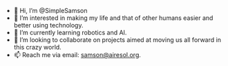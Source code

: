 - 👋 Hi, I’m @SimpleSamson
- 👀 I’m interested in making my life and that of other humans easier and better using technology.
- 🌱 I’m currently learning robotics and AI.
- 💞️ I’m looking to collaborate on projects aimed at moving us all forward in this crazy world.
- 📫 Reach me via email: samson@airesol.org.

<!---
SimpleSamson/SimpleSamson is a ✨ special ✨ repository because its `README.md` (this file) appears on your GitHub profile.
You can click the Preview link to take a look at your changes.
--->
